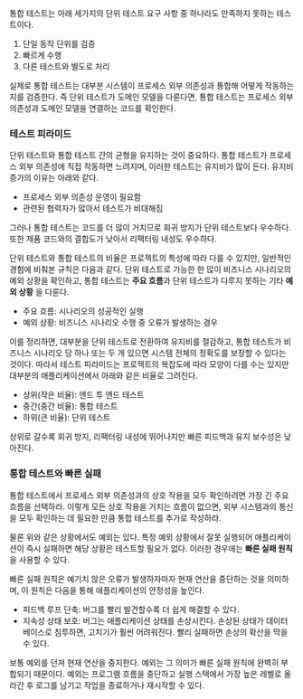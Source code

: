 통합 테스트는 아래 세가지의 단위 테스트 요구 사항 중 하나라도 만족하지 못하는 테스트이다.
1. 단일 동작 단위를 검증
2. 빠르게 수행
3. 다른 테스트와 별도로 처리

실제로 통합 테스트는 대부분 시스템이 프로세스 외부 의존성과 통합해 어떻게 작동하는지를 검증한다.
즉 단위 테스트가 도메인 모델을 다룬다면, 통합 테스트는 프로세스 외부 의존성과 도메인 모델을 연결하는 코드를 확인한다.

### 테스트 피라미드

단위 테스트와 통합 테스트 간의 균형을 유지하는 것이 중요하다.
통합 테스트가 프로세스 외부 의존성에 직접 작동하면 느려지며, 이러한 테스트는 유지비가 많이 든다.
유지비 증가의 이유는 아래와 같다.
- 프로세스 외부 의존성 운영이 필요함
- 관련된 협력자가 많아서 테스트가 비대해짐

그러나 통합 테스트는 코드를 더 많이 거치므로 회귀 방지가 단위 테스트보다 우수하다. 또한 제품 코드와의 결합도가 낮아서 리팩터링 내성도 우수하다.

단위 테스트와 통합 테스트의 비율은 프로젝트의 특성에 따라 다를 수 있지만, 일반적인 경험에 비춰본 규칙은 다음과 같다.
단위 테스트로 가능한 한 많이 비즈니스 시나리오의 예외 상황을 확인하고, 통합 테스트는 **주요 흐름**과 단위 테스트가 다루지 못하는 기타 **예외 상황** 을 다룬다.

- 주요 흐름: 시나리오의 성공적인 실행
- 예외 상황: 비즈니스 시나리오 수행 중 오류가 발생하는 경우

이를 정리하면, 대부분을 단위 테스트로 전환하여 유지비를 절감하고, 통합 테스트가 비즈니스 시나리오 당 하나 또는 두 개 있으면 시스템 전체의 정확도를 보장할 수 있다는 것이다.
따라서 테스트 피라미드는 프로젝트의 복잡도에 따라 모양이 다를 수는 있지만 대부분의 애플리케이션에서 아래와 같은 비율로 그려진다.

- 상위(작은 비율): 엔드 투 엔드 테스트
- 중간(중간 비율): 통합 테스트
- 하위(큰 비율): 단위 테스트

상위로 갈수록 회귀 방지, 리팩터링 내성에 뛰어나지만 빠른 피드백과 유지 보수성은 낮아진다.

### 통합 테스트와 빠른 실패

통합 테스트에서 프로세스 외부 의존성과의 상호 작용을 모두 확인하려면 가장 긴 주요 흐름을 선택하라.
이렇게 모든 상호 작용을 거치는 흐름이 없으면, 외부 시스템과의 통신을 모두 확인하는 데 필요한 만큼 통합 테스트를 추가로 작성하라.

물론 위와 같은 상황에서도 예외는 있다. 특정 예외 상황에서 잘못 실행되어 애플리케이션이 즉시 실패하면 해당 상황은 테스트할 필요가 없다. 이러한 경우에는 **빠른 실패 원칙**을 사용할 수 있다.

빠른 실패 원칙은 예기치 않은 오류가 발생하자마자 현재 연산을 중단하는 것을 의미하며, 이 원칙은 다음을 통해 애플리케이션의 안정성을 높인다.
- 피드백 루프 단축: 버그를 빨리 발견할수록 더 쉽게 해결할 수 있다.
- 지속성 상태 보호: 버그는 애플리케이션 상태를 손상시킨다. 손상된 상태가 데이터베이스로 침투하면, 고치기가 훨씬 어려워진다. 빨리 실패하면 손상의 확산을 막을 수 있다.

보통 예외를 던져 현재 연산을 중지한다. 예외는 그 의미가 빠른 실패 원칙에 완벽히 부합되기 때문이다.
예외는 프로그램 흐름을 중단하고 실행 스택에서 가장 높은 레벨로 올라간 후 로그를 남기고 작업을 종료하거나 재시작할 수 있다.